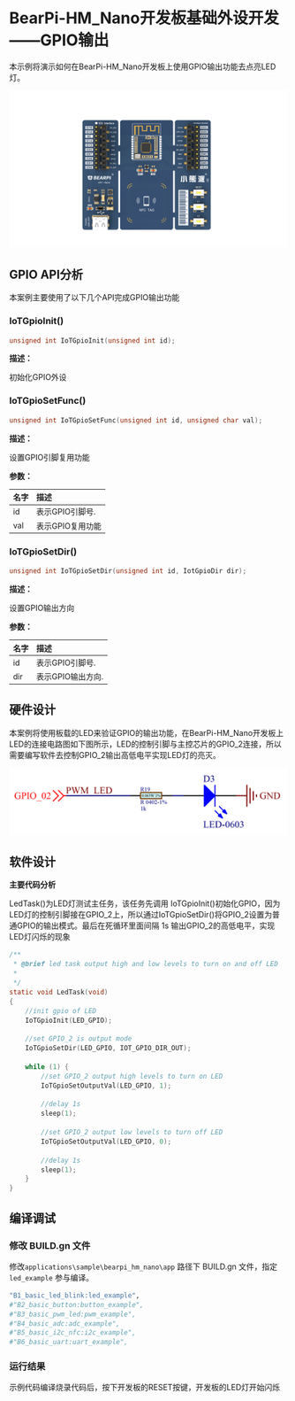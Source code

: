 # BearPi-HM_Nano开发板基础外设开发——GPIO输出
本示例将演示如何在BearPi-HM_Nano开发板上使用GPIO输出功能去点亮LED灯。

![BearPi-HM_Nano](../../docs/figures/00_public/BearPi-HM_Nano.png)

## GPIO API分析
本案例主要使用了以下几个API完成GPIO输出功能
### IoTGpioInit()
```c
unsigned int IoTGpioInit(unsigned int id);
```
 **描述：**

初始化GPIO外设
### IoTGpioSetFunc()
```c
unsigned int IoTGpioSetFunc(unsigned int id, unsigned char val);
```
**描述：**

设置GPIO引脚复用功能

**参数：**

|名字|描述|
|:--|:------| 
| id | 表示GPIO引脚号.  |
| val | 表示GPIO复用功能 |

### IoTGpioSetDir()
```c
unsigned int IoTGpioSetDir(unsigned int id, IotGpioDir dir);
```
**描述：**

设置GPIO输出方向

**参数：**

|名字|描述|
|:--|:------| 
| id | 表示GPIO引脚号.  |
| dir | 表示GPIO输出方向.  |


## 硬件设计
本案例将使用板载的LED来验证GPIO的输出功能，在BearPi-HM_Nano开发板上LED的连接电路图如下图所示，LED的控制引脚与主控芯片的GPIO_2连接，所以需要编写软件去控制GPIO_2输出高低电平实现LED灯的亮灭。

![LED灯电路](../../docs/figures/B1_basic_led_blink/LED灯电路.png )

## 软件设计

**主要代码分析**

LedTask()为LED灯测试主任务，该任务先调用 IoTGpioInit()初始化GPIO，因为LED灯的控制引脚接在GPIO_2上，所以通过IoTGpioSetDir()将GPIO_2设置为普通GPIO的输出模式。最后在死循环里面间隔 1s 输出GPIO_2的高低电平，实现LED灯闪烁的现象
```c
/**
 * @brief led task output high and low levels to turn on and off LED
 * 
 */
static void LedTask(void)
{
    //init gpio of LED
    IoTGpioInit(LED_GPIO);

    //set GPIO_2 is output mode
    IoTGpioSetDir(LED_GPIO, IOT_GPIO_DIR_OUT);

    while (1) {
        //set GPIO_2 output high levels to turn on LED
        IoTGpioSetOutputVal(LED_GPIO, 1);

        //delay 1s
        sleep(1);

        //set GPIO_2 output low levels to turn off LED
        IoTGpioSetOutputVal(LED_GPIO, 0);

        //delay 1s
        sleep(1);
    }
}
```

## 编译调试

### 修改 BUILD.gn 文件

修改`applications\sample\bearpi_hm_nano\app` 路径下 BUILD.gn 文件，指定 `led_example` 参与编译。

```r
"B1_basic_led_blink:led_example",
#"B2_basic_button:button_example",
#"B3_basic_pwm_led:pwm_example",
#"B4_basic_adc:adc_example",
#"B5_basic_i2c_nfc:i2c_example",
#"B6_basic_uart:uart_example",
```   
    


### 运行结果

示例代码编译烧录代码后，按下开发板的RESET按键，开发板的LED灯开始闪烁


